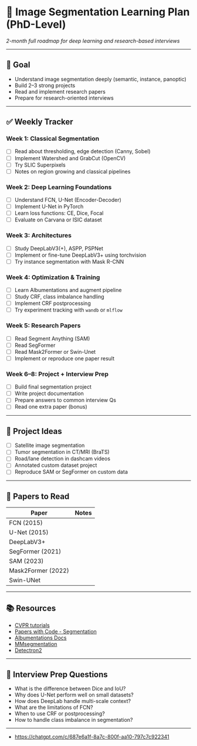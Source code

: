 
# 🧠 Image Segmentation Learning Plan (PhD-Level)
_2-month full roadmap for deep learning and research-based interviews_

---

## 🎯 Goal
- Understand image segmentation deeply (semantic, instance, panoptic)
- Build 2–3 strong projects
- Read and implement research papers
- Prepare for research-oriented interviews

---

## ✅ Weekly Tracker

### Week 1: Classical Segmentation
- [ ] Read about thresholding, edge detection (Canny, Sobel)
- [ ] Implement Watershed and GrabCut (OpenCV)
- [ ] Try SLIC Superpixels
- [ ] Notes on region growing and classical pipelines

### Week 2: Deep Learning Foundations
- [ ] Understand FCN, U-Net (Encoder-Decoder)
- [ ] Implement U-Net in PyTorch
- [ ] Learn loss functions: CE, Dice, Focal
- [ ] Evaluate on Carvana or ISIC dataset

### Week 3: Architectures
- [ ] Study DeepLabV3(+), ASPP, PSPNet
- [ ] Implement or fine-tune DeepLabV3+ using torchvision
- [ ] Try instance segmentation with Mask R-CNN

### Week 4: Optimization & Training
- [ ] Learn Albumentations and augment pipeline
- [ ] Study CRF, class imbalance handling
- [ ] Implement CRF postprocessing
- [ ] Try experiment tracking with `wandb` or `mlflow`

### Week 5: Research Papers
- [ ] Read Segment Anything (SAM)
- [ ] Read SegFormer
- [ ] Read Mask2Former or Swin-Unet
- [ ] Implement or reproduce one paper result

### Week 6–8: Project + Interview Prep
- [ ] Build final segmentation project
- [ ] Write project documentation
- [ ] Prepare answers to common interview Qs
- [ ] Read one extra paper (bonus)

---

## 📁 Project Ideas
- [ ] Satellite image segmentation
- [ ] Tumor segmentation in CT/MRI (BraTS)
- [ ] Road/lane detection in dashcam videos
- [ ] Annotated custom dataset project
- [ ] Reproduce SAM or SegFormer on custom data

---

## 📖 Papers to Read
| Paper | Notes |
|-------|-------|
| FCN (2015) | |
| U-Net (2015) | |
| DeepLabV3+ | |
| SegFormer (2021) | |
| SAM (2023) | |
| Mask2Former (2022) | |
| Swin-UNet | |

---

## 📚 Resources
- [CVPR tutorials](https://www.youtube.com/@CVPRVideos)
- [Papers with Code - Segmentation](https://paperswithcode.com/task/semantic-segmentation)
- [Albumentations Docs](https://albumentations.ai/)
- [MMsegmentation](https://github.com/open-mmlab/mmsegmentation)
- [Detectron2](https://github.com/facebookresearch/detectron2)

---

## 🧠 Interview Prep Questions
- What is the difference between Dice and IoU?
- Why does U-Net perform well on small datasets?
- How does DeepLab handle multi-scale context?
- What are the limitations of FCN?
- When to use CRF or postprocessing?
- How to handle class imbalance in segmentation?

---

- https://chatgpt.com/c/687e6a1f-8a7c-800f-aa10-797c7c922341
